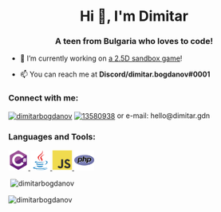<h1 align="center">Hi 👋, I'm Dimitar</h1>
<h3 align="center">A teen from Bulgaria who loves to code!</h3>

- 🔭 I’m currently working on [a 2.5D sandbox game](https://moonlinegames.net/)!

- 📫 You can reach me at **Discord/dimitar.bogdanov#0001**

<h3 align="left">Connect with me:</h3>
<p align="left">
<a href="https://dev.to/dimitarbogdanov" target="blank"><img align="center" src="https://raw.githubusercontent.com/rahuldkjain/github-profile-readme-generator/master/src/images/icons/Social/devto.svg" alt="dimitarbogdanov" height="30" width="40" /></a>
<a href="https://stackoverflow.com/users/13580938" target="blank"><img align="center" src="https://raw.githubusercontent.com/rahuldkjain/github-profile-readme-generator/master/src/images/icons/Social/stack-overflow.svg" alt="13580938" height="30" width="40" /></a>
  or e-mail: hello@dimitar.gdn
</p>

<h3 align="left">Languages and Tools:</h3>
<p align="left"> <a href="https://www.w3schools.com/cs/" target="_blank" rel="noreferrer"> <img src="https://raw.githubusercontent.com/devicons/devicon/master/icons/csharp/csharp-original.svg" alt="csharp" width="40" height="40"/> </a> <a href="https://www.java.com" target="_blank" rel="noreferrer"> <img src="https://raw.githubusercontent.com/devicons/devicon/master/icons/java/java-original.svg" alt="java" width="40" height="40"/> </a> <a href="https://developer.mozilla.org/en-US/docs/Web/JavaScript" target="_blank" rel="noreferrer"> <img src="https://raw.githubusercontent.com/devicons/devicon/master/icons/javascript/javascript-original.svg" alt="javascript" width="40" height="40"/> </a> <a href="https://www.php.net" target="_blank" rel="noreferrer"> <img src="https://raw.githubusercontent.com/devicons/devicon/master/icons/php/php-original.svg" alt="php" width="40" height="40"/> </a> </p>

<p>&nbsp;<img align="center" src="https://github-readme-stats.vercel.app/api?username=dimitarbogdanov&show_icons=true&locale=en" alt="dimitarbogdanov" /></p>

<p><img align="center" src="https://github-readme-streak-stats.herokuapp.com/?user=dimitarbogdanov&" alt="dimitarbogdanov" /></p>
